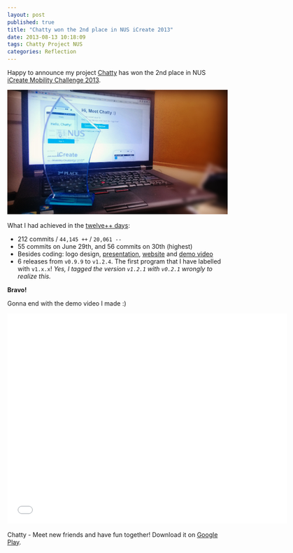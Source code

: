 ```yaml
---
layout: post
published: true
title: "Chatty won the 2nd place in NUS iCreate 2013"
date: 2013-08-13 10:18:09
tags: Chatty Project NUS
categories: Reflection
---
```


Happy to announce my project [Chatty](http://chatty.bicrement.com) has won the 2nd place in NUS [iCreate Mobility Challenge 2013](http://icreate.nus.edu.sg/).

![Chatty won the 2nd place in NUS iCreate 2013](/images/chatty/award.jpg "Chatty 2nd Place")

What I had achieved in the [twelve++ days](/project/2013/07/06/twelve-days-on-chatty.html):

- 212 commits / `44,145 ++` / `20,061 --`
- 55 commits on June 29th, and 56 commits on 30th (highest)
- Besides coding: logo design, [presentation](http://youtu.be/pq4WfNcwm-s), [website](http://chatty.bicrement.com) and [demo video](http://youtu.be/5Xq1C6zw61Y)
- 6 releases from `v0.9.9` to `v1.2.4`. The first program that I have labelled with `v1.x.x`! _Yes, I tagged the version `v1.2.1` with `v0.2.1` wrongly to realize this._

**Bravo!**

Gonna end with the demo video I made :)

<iframe width="640" height="480" src="//www.youtube.com/embed/5Xq1C6zw61Y" frameborder="0">chatty</iframe>

Chatty - Meet new friends and have fun together! Download it on [Google Play](https://play.google.com/store/apps/details?id=com.bicrement.chatty).
